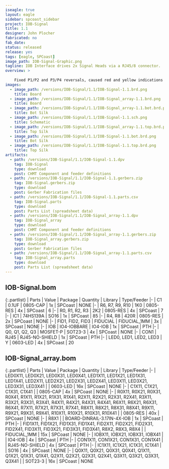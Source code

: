```yaml
---
iseagle: true
layout: eagle
sidebar: spcoast_sidebar
project: IOB-Signal
title: 1.1
designer: John Plocher
fabricated: no
fab_date: 
status: released
release: yes
tags: [eagle, SPCoast]
image_path: IOB-Signal-Graphic.png
tagline: IOB Interface drives 2x Signal Heads via a RJ45/8 connector.
overview: >
    
    Fixed P1/P2 and P3/P4 reversals, caused red and yellow indications to be transposed.  Oops.
images:
  - image_path: /versions/IOB-Signal/1.1/IOB-Signal-1.1.brd.png
    title: Board
  - image_path: /versions/IOB-Signal/1.1/IOB-Signal_array-1.1.brd.png
    title: Board
  - image_path: /versions/IOB-Signal/1.1/IOB-Signal_array-1.1.bot.brd.png
    title: Bot Silk
  - image_path: /versions/IOB-Signal/1.1/IOB-Signal-1.1.sch.png
    title: Schematic
  - image_path: /versions/IOB-Signal/1.1/IOB-Signal_array-1.1.top.brd.png
    title: Top Silk
  - image_path: /versions/IOB-Signal/1.1/IOB-Signal-1.1.bot.brd.png
    title: Bot Silk
  - image_path: /versions/IOB-Signal/1.1/IOB-Signal-1.1.top.brd.png
    title: Top Silk
artifacts:
  - path: /versions/IOB-Signal/1.1/IOB-Signal-1.1.dpv
    tag: IOB-Signal
    type: download
    post: CHMT Component and feeder definitions
  - path: /versions/IOB-Signal/1.1/IOB-Signal-1.1.gerbers.zip
    tag: IOB-Signal.gerbers.zip
    type: download
    post: Gerber Fabrication files
  - path: /versions/IOB-Signal/1.1/IOB-Signal-1.1.parts.csv
    tag: IOB-Signal.parts
    type: download
    post: Parts List (spreadsheet data)
  - path: /versions/IOB-Signal/1.1/IOB-Signal_array-1.1.dpv
    tag: IOB-Signal_array
    type: download
    post: CHMT Component and feeder definitions
  - path: /versions/IOB-Signal/1.1/IOB-Signal_array-1.1.gerbers.zip
    tag: IOB-Signal_array.gerbers.zip
    type: download
    post: Gerber Fabrication files
  - path: /versions/IOB-Signal/1.1/IOB-Signal_array-1.1.parts.csv
    tag: IOB-Signal_array.parts
    type: download
    post: Parts List (spreadsheet data)
---
```


## IOB-Signal.bom

{:.partlist}
| Parts | Value | Package | Quantity | Library | Type/Feeder
|-
| C1 | 0.1UF | 0805-CAP | 1x | SPCoast | NONE
|-
| R6, R7, R9, R10 | 1K0 | 0805-RES | 4x | SPCoast | 6
|-
| R0, R1, R2, R3 | 2K2 | 0805-RES | 4x | SPCoast | 7
|-
| IC1 | 74HS139A | SO16 | 1x | SPCoast | 85
|-
| R4, R8 | 420R | 0805-RES | 2x | SPCoast | NONE
|-
| FID1, FID2, FID3 | FIDUCIAL | FIDUCIAL_1MM | 3x | SPCoast | NONE
|-
| IOB | IO4-IOBBARE | IO4-IOB | 1x | SPCoast | PTH
|-
| Q0, Q1, Q2, Q3 | MOSFET-P | SOT23-3 | 4x | SPCoast | NONE
|-
| CON1 | RJ45 | RJ45-NO-SHIELD | 1x | SPCoast | PTH
|-
| LED0, LED1, LED2, LED3 | Y | 0603-LED | 4x | SPCoast | 20

## IOB-Signal_array.bom

{:.partlist}
| Parts | Value | Package | Quantity | Library | Type/Feeder
|-
| LED0X11, LED0X21, LED0X31, LED0X41, LED1X11, LED1X21, LED1X31, LED1X41, LED2X11, LED2X21, LED2X31, LED2X41, LED3X11, LED3X21, LED3X31, LED3X41 |  | 0603-LED | 16x | SPCoast | NONE
|-
| C1X11, C1X21, C1X31, C1X41 |  | 0805-CAP | 4x | SPCoast | NONE
|-
| R0X11, R0X21, R0X31, R0X41, R1X11, R1X21, R1X31, R1X41, R2X11, R2X21, R2X31, R2X41, R3X11, R3X21, R3X31, R3X41, R4X11, R4X21, R4X31, R4X41, R6X11, R6X21, R6X31, R6X41, R7X11, R7X21, R7X31, R7X41, R8X11, R8X21, R8X31, R8X41, R9X11, R9X21, R9X31, R9X41, R10X11, R10X21, R10X31, R10X41 |  | 0805-RES | 40x | SPCoast | NONE
|-
| R8X1 |  | BOARD-DINRAIL-3.17IN-4X-IOB | 1x | SPCoast | PTH
|-
| FID1X11, FID1X21, FID1X31, FID1X41, FID2X11, FID2X21, FID2X31, FID2X41, FID3X11, FID3X21, FID3X31, FID3X41, R8X2, R8X3, R8X4 |  | FIDUCIAL_1MM | 15x | SPCoast | NONE
|-
| IOBX11, IOBX21, IOBX31, IOBX41 |  | IO4-IOB | 4x | SPCoast | PTH
|-
| CON1X11, CON1X21, CON1X31, CON1X41 |  | RJ45-NO-SHIELD | 4x | SPCoast | PTH
|-
| IC1X11, IC1X21, IC1X31, IC1X41 |  | SO16 | 4x | SPCoast | NONE
|-
| Q0X11, Q0X21, Q0X31, Q0X41, Q1X11, Q1X21, Q1X31, Q1X41, Q2X11, Q2X21, Q2X31, Q2X41, Q3X11, Q3X21, Q3X31, Q3X41 |  | SOT23-3 | 16x | SPCoast | NONE
